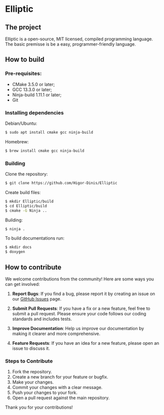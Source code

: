 # Elliptic

## The project
Elliptic is a open-source, MIT licensed, compiled programming language. The basic premisse is be a easy, programmer-friendly language.

## How to build

### Pre-requisites:
- CMake 3.5.0 or later;
- GCC 13.3.0 or later;
- Ninja-build 1.11.1 or later;
- Git

### Installing dependencies
Debian/Ubuntu:
```bash
$ sudo apt install cmake gcc ninja-build
```

Homebrew:
```bash
$ brew install cmake gcc ninja-build
```

### Building
Clone the repository:
```bash
$ git clone https://github.com/Higor-Dinis/Elliptic
```

Create build files:
```bash
$ mkdir Elliptic/build 
$ cd Elliptic/build 
$ cmake -G Ninja ..
```

Building:
```bash
$ ninja .
```

To build documentations run:
```bash
$ mkdir docs
$ doxygen
```

## How to contribute

We welcome contributions from the community! Here are some ways you can get involved:

1. **Report Bugs**: If you find a bug, please report it by creating an issue on our [GitHub Issues](https://github.com/Higor-Dinis/Elliptic/issues) page.

2. **Submit Pull Requests**: If you have a fix or a new feature, feel free to submit a pull request. Please ensure your code follows our coding standards and includes tests.

3. **Improve Documentation**: Help us improve our documentation by making it clearer and more comprehensive.

4. **Feature Requests**: If you have an idea for a new feature, please open an issue to discuss it.

### Steps to Contribute

1. Fork the repository.
2. Create a new branch for your feature or bugfix.
3. Make your changes.
4. Commit your changes with a clear message.
5. Push your changes to your fork.
6. Open a pull request against the main repository.

Thank you for your contributions!